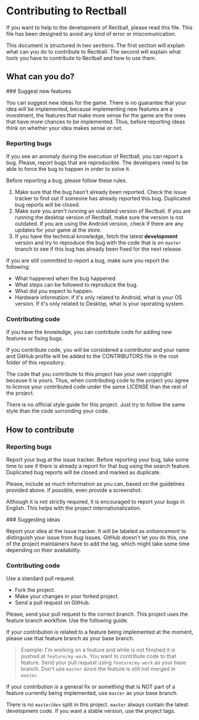 # Contributing to Rectball

If you want to help to the development of Rectball, please read this file. This file has been designed to avoid any kind of error or miscomunication.

This document is structured in two sections. The first section will explain what can you do to contribute to Rectball. The second will explain what tools you have to contribute to Rectball and how to use them.

## What can you do?

### Suggest new features

You can suggest new ideas for the game. There is no guarantee that your idea will be implemented, because implementing new features are a investment, the features that make more sense for the game are the ones that have more chances to be implemented. Thus, before reporting ideas think on whether your idea makes sense or not.

### Reporting bugs

If you see an anomaly during the execution of Rectball, you can report a bug. Please, report bugs that are reproducible. The developers need to be able to force the bug to happen in order to solve it.

Before reporting a bug, please follow these rules.

1. Make sure that the bug hasn't already been reported. Check the issue tracker to find out if someone has already reported this bug. Duplicated bug reports will be closed.
2. Make sure you aren't running an outdated version of Rectball. If you are running the desktop version of Rectball, make sure the version is not outdated. If you are using the Android version, check if there are any updates for your game at the store.
3. If you have the technical knowledge, fetch the latest **development** version and try to reproduce the bug with the code that is on `master` branch to see if this bug has already been fixed for the next release.

If you are still committed to report a bug, make sure you report the following:

* What happened when the bug happened.
* What steps can be followed to reproduce the bug.
* What did you expect to happen.
* Hardware information: if it's only related to Android, what is your OS version. If it's only related to Desktop, what is your operating system.

### Contributing code

If you have the knowledge, you can contribute code for adding new features or fixing bugs.

If you contribute code, you will be considered a *contributor* and your name and GitHub profile will be added to the CONTRIBUTORS file in the root folder of this repository.

The code that you contribute to this project has your own copyright because it is yours. Thus, when contributing code to the project you agree to license your contributed code under the same LICENSE than the rest of the project.

There is no official style guide for this project. Just try to follow the same style than the code surronding your code.

## How to contribute

### Reporting bugs

Report your bug at the issue tracker. Before reporting your bug, take some time to see if there is already a report for that bug using the search feature. Duplicated bug reports will be closed and marked as duplicate.

Please, include as much information as you can, based on the guidelines provided above. If possible, even provide a screenshot.

Although it is not strictly required, it is encouraged to report your bugs in English. This helps with the project internationalization.

### Suggesting ideas

Report your idea at the issue tracker. It will be labeled as *enhancement* to distinguish your issue from *bug* issues. GitHub doesn't let you do this, one of the project maintainers have to add the tag, which might take some time depending on their availability.

### Contributing code

Use a standard pull request.

* Fork the project.
* Make your changes in your forked project.
* Send a pull request on GitHub.

Please, send your pull request to the correct branch. This project uses the feature branch workflow. Use the following guide.

If your contribution is related to a feature being implemented at the moment, please use that feature branch as your base branch.

> Example: I'm working on a feature and while is not finished it is pushed at `feature/my-work`. You want to contribute code to that feature. Send your pull request using `feature/my-work` as your base branch. Don't use `master` since the feature is still not merged in `master`.

If your contribution is a general fix or something that is NOT part of a feature currently being implemented, use `master` as your base branch.

There is no `master`/`dev` split in this project. `master` always contain the latest development code. If you want a stable version, use the project tags.